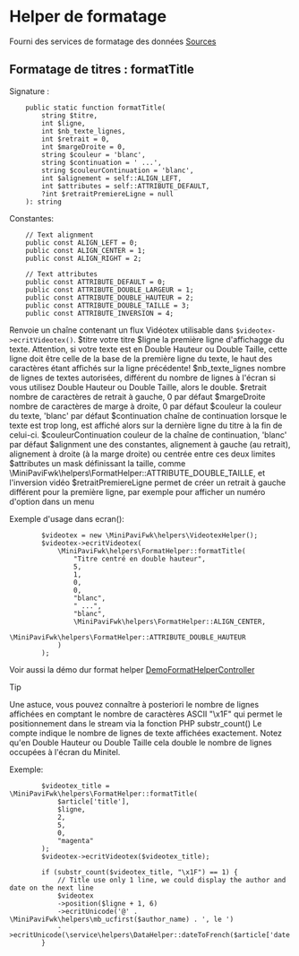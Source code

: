 # Helper de formatage

Fourni des services de formatage des données
[Sources](../../src/helpers/FormatHelper.php)


## Formatage de titres : formatTitle
Signature :
```
    public static function formatTitle(
        string $titre,
        int $ligne,
        int $nb_texte_lignes,
        int $retrait = 0,
        int $margeDroite = 0,
        string $couleur = 'blanc',
        string $continuation = ' ...',
        string $couleurContinuation = 'blanc',
        int $alignement = self::ALIGN_LEFT,
        int $attributes = self::ATTRIBUTE_DEFAULT,
        ?int $retraitPremiereLigne = null
    ): string
```

Constantes:
```
    // Text alignment
    public const ALIGN_LEFT = 0;
    public const ALIGN_CENTER = 1;
    public const ALIGN_RIGHT = 2;

    // Text attributes
    public const ATTRIBUTE_DEFAULT = 0;
    public const ATTRIBUTE_DOUBLE_LARGEUR = 1;
    public const ATTRIBUTE_DOUBLE_HAUTEUR = 2;
    public const ATTRIBUTE_DOUBLE_TAILLE = 3;
    public const ATTRIBUTE_INVERSION = 4;
```

Renvoie un chaîne contenant un flux Vidéotex utilisable dans `$videotex->ecritVideotex()`.
$titre votre titre
$ligne la première ligne d'affichagge du texte. Attention, si votre texte est en Double Hauteur ou Double Taille, cette ligne doit être celle de la base de la première ligne du texte, le haut des caractères étant affichés sur la ligne précédente!
$nb_texte_lignes nombre de lignes de textes autorisées, différent du nombre de lignes à l'écran si vous utilisez Double Hauteur ou Double Taille, alors le double.
$retrait nombre de caractères de retrait à gauche, 0 par défaut
$margeDroite nombre de caractères de marge à droite, 0 par défaut
$couleur la couleur du texte, 'blanc' par défaut
$continuation chaîne de continuation lorsque le texte est trop long, est affiché alors sur la dernière ligne du titre à la fin de celui-ci.
$couleurContinuation couleur de la chaîne de continuation, 'blanc' par défaut
$alignment une des constantes, alignement à gauche (au retrait), alignement à droite (à la marge droite) ou centrée entre ces deux limites
$attributes un mask définissant la taille, comme \MiniPaviFwk\helpers\FormatHelper::ATTRIBUTE_DOUBLE_TAILLE, et l'inversion vidéo
$retraitPremiereLigne permet de créer un retrait à gauche différent pour la première ligne, par exemple pour afficher un numéro d'option dans un menu


Exemple d'usage dans ecran():
```
        $videotex = new \MiniPaviFwk\helpers\VideotexHelper();
        $videotex->ecritVideotex(
            \MiniPaviFwk\helpers\FormatHelper::formatTitle(
                "Titre centré en double hauteur",
                5,
                1,
                0,
                0,
                "blanc",
                " ...",
                "blanc",
                \MiniPaviFwk\helpers\FormatHelper::ALIGN_CENTER,
                \MiniPaviFwk\helpers\FormatHelper::ATTRIBUTE_DOUBLE_HAUTEUR
            )
        );
```

Voir aussi la démo dur format helper [DemoFormatHelperController](../../services/demo/controllers/DemoFormatHelperController.php)

> [!TIP]
> Une astuce, vous pouvez connaître à posteriori le nombre de lignes affichées en comptant le nombre de caractères ASCII "\x1F" qui permet le positionnement dans le stream via la fonction PHP substr_count()
> Le compte indique le nombre de lignes de texte affichées exactement.
> Notez qu'en Double Hauteur ou Double Taille cela double le nombre de lignes occupées à l'écran du Minitel.

Exemple:
```
        $videotex_title = \MiniPaviFwk\helpers\FormatHelper::formatTitle(
            $article['title'],
            $ligne,
            2,
            5,
            0,
            "magenta"
        );
        $videotex->ecritVideotex($videotex_title);

        if (substr_count($videotex_title, "\x1F") == 1) {
            // Title use only 1 line, we could display the author and date on the next line
            $videotex
            ->position($ligne + 1, 6)
            ->ecritUnicode('@' . \MiniPaviFwk\helpers\mb_ucfirst($author_name) . ', le ')
            ->ecritUnicode(\service\helpers\DataHelper::dateToFrench($article['date']));                    
        }
```
